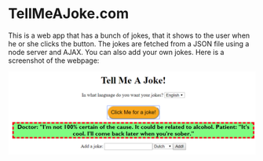 # TellMeAJoke.com
This is a web app that has a bunch of jokes, that it shows to the user when he or she clicks the button.
The jokes are fetched from a JSON file using a node server and AJAX. You can also add your own jokes. Here is a screenshot of the webpage:

![](screenshot.png)
